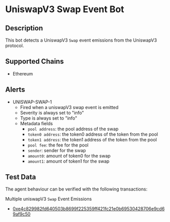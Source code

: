 # UniswapV3 Swap Event Bot

## Description

This bot detects a UniswapV3 `Swap` event emissions from the UniswapV3 protocol.

## Supported Chains

- Ethereum

## Alerts

- UNISWAP-SWAP-1
  - Fired when a uniswapV3 swap event is emitted
  - Severity is always set to "info"
  - Type is always set to "info" 
  - Metadata fields
    - `pool address`: the pool address of the swap
    - `token0 address`: the token0 address of the token from the pool
    - `token1 address`: the token1 address of the token from the pool
    - `pool fee`: the fee for the pool
    - `sender`: sender for the swap
    - `amount0`: amount of token0 for the swap  
    - `amount1`: amount of token1 for the swap  

## Test Data

The agent behaviour can be verified with the following transactions:

Multiple uniswapV3 `Swap` Event Emissions

- [0xe4c829982fd640503b8699f225359ff421fc21e0b69530428706e9cd69af9c50](https://etherscan.io/tx/0xe4c829982fd640503b8699f225359ff421fc21e0b69530428706e9cd69af9c50) 
